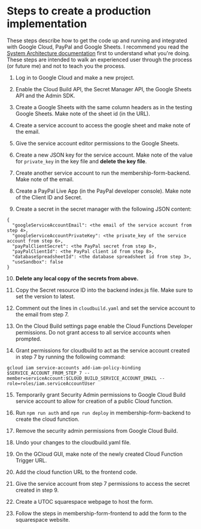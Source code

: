 # Steps to create a production implementation

These steps describe how to get the code up and running and integrated with Google Cloud, PayPal and Google Sheets.
I recommend you read the [System Architecture documentation](./System%20architecture.md) first to understand what you're doing.
These steps are intended to walk an experienced user through the process (or future me) and not to teach you the process.

1. Log in to Google Cloud and make a new project.

2. Enable the Cloud Build API, the Secret Manager API, the Google Sheets API and the Admin SDK.

3. Create a Google Sheets with the same column headers as in the testing Google Sheets. Make note of the sheet id (in the URL).

4. Create a service account to access the google sheet and make note of the email.

5. Give the service account editor permissions to the Google Sheets.

6. Create a new JSON key for the service account. Make note of the value for `private_key` in the key file and **delete the key file**.

7. Create another service account to run the membership-form-backend. Make note of the email.

8. Create a PayPal Live App (in the PayPal developer console). Make note of the Client ID and Secret.

9. Create a secret in the secret manager with the following JSON content:

```
{
  "googleServiceAccountEmail": <the email of the service account from step 4>,
  "googleServiceAccountPrivateKey": <the private_key of the service account from step 6>,
  "payPalClientSecret": <the PayPal secret from step 8>,
  "payPalClientId": <the PayPal client id from step 8>,
  "databaseSpreadsheetId": <the database spreadsheet id from step 3>,
  "useSandbox": false
}
```

10. **Delete any local copy of the secrets from above.**

11. Copy the Secret resource ID into the backend index.js file. Make sure to set the version to latest.

12. Comment out the lines in `cloudbuild.yaml` and set the service account to the email from step 7.

13. On the Cloud Build settings page enable the Cloud Functions Developer permissions. Do not grant access to all service accounts when prompted.

14. Grant permissions for cloudbuild to act as the service account created in step 7 by running the following command:

`gcloud iam service-accounts add-iam-policy-binding $SERVICE_ACCOUNT_FROM_STEP_7 --member=serviceAccount:$CLOUD_BUILD_SERVICE_ACCOUNT_EMAIL --role=roles/iam.serviceAccountUser`

15. Temporarily grant Security Admin permissions to Google Cloud Build service account to allow for creation of a public Cloud function.

16. Run `npm run auth` and `npm run deploy` in membership-form-backend to create the cloud function.

17. Remove the security admin permissions from Google Cloud Build.

18. Undo your changes to the cloudbuild.yaml file.

19. On the GCloud GUI, make note of the newly created Cloud Function Trigger URL.

20. Add the cloud function URL to the frontend code.

21. Give the service account from step 7 permissions to access the secret created in step 9.

22. Create a UTOC squarespace webpage to host the form.

23. Follow the steps in membership-form-frontend to add the form to the squarespace website.